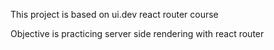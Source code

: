 This project is based on ui.dev react router course

Objective is practicing server side rendering with react router
